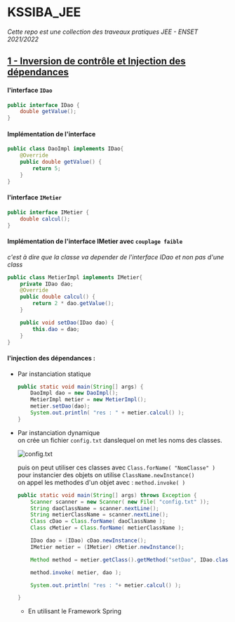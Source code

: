 # KSSIBA_JEE
*Cette repo est une collection des traveaux pratiques JEE - ENSET 2021/2022*

## [1 - Inversion de contrôle et Injection des dépendances](./TP1%20-%20IOC%20et%20Injection%20des%20d%C3%A9pendances/)


#### l'interface `IDao`

```java
public interface IDao {
    double getValue();
}
```

#### Implémentation de l'interface

```java
public class DaoImpl implements IDao{
    @Override
    public double getValue() {
        return 5;
    }
}
```

#### l'interface `IMetier`

```java
public interface IMetier {
    double calcul();
}
```

#### Implémentation de l'interface IMetier avec `couplage faible`  
*c'est à dire que la classe va depender de l'interface IDao et non pas d'une class*

```java
public class MetierImpl implements IMetier{
    private IDao dao;
    @Override
    public double calcul() {
        return 2 * dao.getValue();
    }

    public void setDao(IDao dao) {
        this.dao = dao;
    }
}
```

#### l'injection des dépendances :

*   Par instanciation statique
    ```java
    public static void main(String[] args) {
        DaoImpl dao = new DaoImpl();
        MetierImpl metier = new MetierImpl();
        metier.setDao(dao);
        System.out.println( "res : " + metier.calcul() );
    }
    ```

* Par instanciation dynamique  
    on crée un fichier `config.txt` danslequel on met les noms des classes.

    ![config.txt](screen%20shots/TP1/Screenshot%202022-04-02%20164223.png)

    puis on peut utiliser ces classes avec ``Class.forName( "NomClasse" )``  
    pour instancier des objets on utilise ``ClassName.newInstance()``  
    on appel les methodes d'un objet avec : ``method.invoke( )``

    ```java
    public static void main(String[] args) throws Exception {
        Scanner scanner = new Scanner( new File( "config.txt" ));
        String daoClassName = scanner.nextLine();
        String metierClassName = scanner.nextLine();
        Class cDao = Class.forName( daoClassName );
        Class cMetier = Class.forName( metierClassName );

        IDao dao = (IDao) cDao.newInstance();
        IMetier metier = (IMetier) cMetier.newInstance();

        Method method = metier.getClass().getMethod("setDao", IDao.class);

        method.invoke( metier, dao );

        System.out.println( "res : "+ metier.calcul() );

    }
    ```

    * En utilisant le Framework Spring

